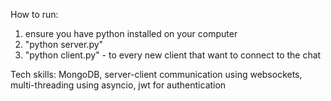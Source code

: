 How to run:
1. ensure you have python installed on your computer
2. "python server.py"
3. "python client.py" - to every new client that want to connect to the chat


Tech skills: MongoDB, server-client communication using websockets, multi-threading using asyncio, jwt for authentication
